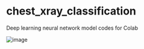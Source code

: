 # chest_xray_classification
Deep learning neural network model codes for Colab


![image](https://github.com/smtakn44/chest_xray_classification/assets/96833901/e9ca2fdb-b155-4222-8992-f9eefac87599)
